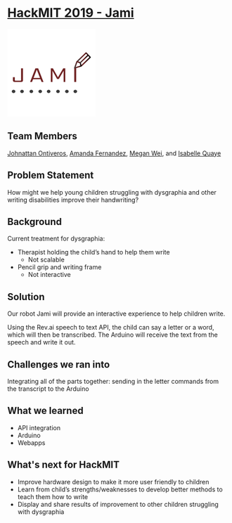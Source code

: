 # [HackMIT 2019 - Jami](https://1drv.ms/p/s!At5tnY5CyFp9dHNbkyuK3XqzzyE)

![Jami](https://github.com/weimegan/HackMIT/blob/master/jami.png)

## Team Members
[Johnattan Ontiveros](https://github.com/JohnOnt), [Amanda Fernandez](https://github.com/amandaf1729), [Megan Wei](https://github.com/weimegan), and [Isabelle Quaye](https://github.com/isabellequaye)

## Problem Statement
How might we help young children struggling with dysgraphia and other writing disabilities improve their handwriting?

## Background
Current treatment for dysgraphia:
* Therapist holding the child’s hand to help them write
  * Not scalable
* Pencil grip and writing frame
  * Not interactive

## Solution
Our robot Jami will provide an interactive experience to help children write.

Using the Rev.ai speech to text API, the child can say a letter or a word, which will then be transcribed. The Arduino will receive the text from the speech and write it out.

## Challenges we ran into
Integrating all of the parts together: sending in the letter commands from the transcript to the Arduino

## What we learned
* API integration
* Arduino
* Webapps

## What's next for HackMIT
* Improve hardware design to make it more user friendly to children
* Learn from child’s strengths/weaknesses to develop better methods to teach them how to write
* Display and share results of improvement to other children struggling with dysgraphia


